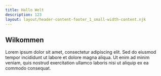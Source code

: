 ```yaml
---
title: Hallo Welt
description: 123
layout: layout/header-content-footer_1_small-width-content.njk
---
```


## Wilkommen

Lorem ipsum dolor sit amet, consectetur adipiscing elit. Sed do eiusmod tempor incididunt ut labore et dolore magna aliqua. Ut enim ad minim veniam, quis nostrud exercitation ullamco laboris nisi ut aliquip ex ea commodo consequat.
